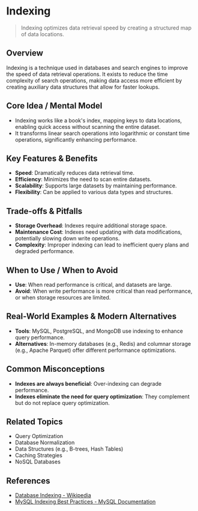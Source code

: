 # Indexing

> Indexing optimizes data retrieval speed by creating a structured map of data locations.

## Overview
Indexing is a technique used in databases and search engines to improve the speed of data retrieval operations. It exists to reduce the time complexity of search operations, making data access more efficient by creating auxiliary data structures that allow for faster lookups.

## Core Idea / Mental Model
- Indexing works like a book's index, mapping keys to data locations, enabling quick access without scanning the entire dataset.
- It transforms linear search operations into logarithmic or constant time operations, significantly enhancing performance.

## Key Features & Benefits
- **Speed**: Dramatically reduces data retrieval time.
- **Efficiency**: Minimizes the need to scan entire datasets.
- **Scalability**: Supports large datasets by maintaining performance.
- **Flexibility**: Can be applied to various data types and structures.

## Trade-offs & Pitfalls
- **Storage Overhead**: Indexes require additional storage space.
- **Maintenance Cost**: Indexes need updating with data modifications, potentially slowing down write operations.
- **Complexity**: Improper indexing can lead to inefficient query plans and degraded performance.

## When to Use / When to Avoid
- **Use**: When read performance is critical, and datasets are large.
- **Avoid**: When write performance is more critical than read performance, or when storage resources are limited.

## Real-World Examples & Modern Alternatives
- **Tools**: MySQL, PostgreSQL, and MongoDB use indexing to enhance query performance.
- **Alternatives**: In-memory databases (e.g., Redis) and columnar storage (e.g., Apache Parquet) offer different performance optimizations.

## Common Misconceptions
- **Indexes are always beneficial**: Over-indexing can degrade performance.
- **Indexes eliminate the need for query optimization**: They complement but do not replace query optimization.

## Related Topics
- Query Optimization
- Database Normalization
- Data Structures (e.g., B-trees, Hash Tables)
- Caching Strategies
- NoSQL Databases

## References
- [Database Indexing - Wikipedia](https://en.wikipedia.org/wiki/Database_index)
- [MySQL Indexing Best Practices - MySQL Documentation](https://dev.mysql.com/doc/refman/8.0/en/mysql-indexes.html)